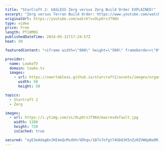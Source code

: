 ```yaml
---
title: "StarCraft 2: GASLESS Zerg versus Zerg Build Order EXPLAINED!"
excerpt: "Zerg versus Terran Build Order: https://www.youtube.com/watch?v=ZOMj6X5_eHw  This is a video about a gasless Zerg versus Zerg build order for StarCraft 2: Heart of the Swarm.  The gasless build order in Zerg versus Zerg is currently one of the most popular builds across all of StarCraft 2, simply because"
originalUrl: https://youtube.com/watch?v=OLpOrsJT96U
type: video
price: Free
length: PT10M9S
publishedDateTime: 2014-05-31T17:24:57Z
heat: 50

featuredContent: "<iframe width=\"800\" height=\"500\" frameborder=\"0\" src=\"https://www.youtube.com/embed/OLpOrsJT96U\" allow=\"accelerometer; autoplay; encrypted-media; gyroscope; picture-in-picture\" allowfullscreen></iframe>"

provider:
  name: LowkoTV
  domain: lowko.tv
  images:
    - url: https://smartableai.github.io/starcraft2/assets/images/organizations/lowko.tv-50x50.jpg
      width: 50
      height: 50

topics:
  - StarCraft 2
  - Zerg

images:
  - url: https://i.ytimg.com/vi/OLpOrsJT96U/maxresdefault.jpg
    width: 1280
    height: 720
    isCached: true

secured: "oyE3eAdag6nJKE4eQcMsdhhrVDhqv/187s7ofgt74GbOJK5nZz0ZVW6pNa9RJaA2f8fjcC93yTvkm34FDI29MShHfBfBKjVsnFm6wZarqr3ePCB9phLOnQPURPLD2D26AL+Jm1/DAbl6TGYRVTM55jvbC0u75jVnEyrUeIupzDMgWy/zwwGzfb/ieRqBa4N0bJ4oZm/cPNkfzVNwbByzbU44GQdYz3dqh+GZYY797cwVbvBSzcKy/wb3fMKbBCXlWl8Kpnx7oNC/yrvNO7dRxD3lExzBym8c7Xbuah/95TBjJXjDzz0b7lSVDHGUcJTZNdSvD0Yl2CLsP3TgCMxEOtM+6llzD0Z7kIFwi/5k/zA5NKPawo3eVHG9lNn5SXIcWFfYAsEo2fqku+Uk0F0dvV9RTG6cwaqegPgAEZ1mnKQ=;ykHPPxhSXONF/IrEauYrcw=="
---
```


